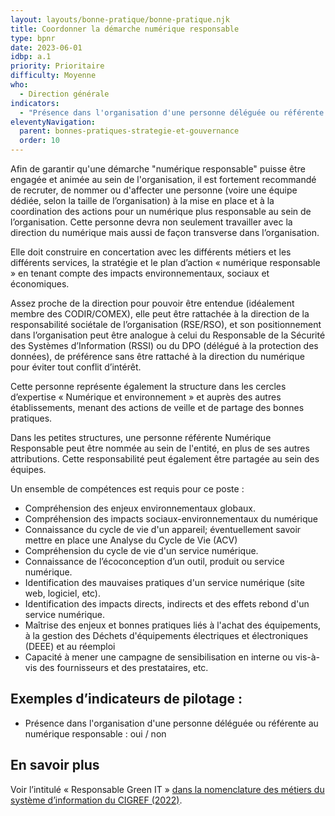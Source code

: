 ```yaml
---
layout: layouts/bonne-pratique/bonne-pratique.njk
title: Coordonner la démarche numérique responsable
type: bpnr
date: 2023-06-01
idbp: a.1
priority: Prioritaire
difficulty: Moyenne
who:
  - Direction générale
indicators:
  - "Présence dans l'organisation d'une personne déléguée ou référente au numérique responsable : oui / non"
eleventyNavigation:
  parent: bonnes-pratiques-strategie-et-gouvernance
  order: 10
---
```


Afin de garantir qu'une démarche "numérique responsable" puisse être engagée et animée au sein de l'organisation, il est fortement recommandé de recruter,  de nommer ou d'affecter une personne (voire une équipe dédiée, selon la taille de l’organisation) à la mise en place et à la coordination des actions pour un numérique plus responsable au sein de l’organisation. Cette personne devra non seulement travailler avec la direction du numérique mais aussi de façon transverse dans l’organisation.

Elle doit construire en concertation avec les différents métiers et les différents services, la stratégie et le plan d’action « numérique responsable » en tenant compte des impacts environnementaux, sociaux et économiques.

Assez proche de la direction pour pouvoir être entendue (idéalement membre des CODIR/COMEX), elle peut être rattachée à la direction de la responsabilité sociétale de l’organisation (RSE/RSO), et son positionnement dans l’organisation peut être analogue à celui du Responsable de la Sécurité des Systèmes d’Information (RSSI) ou du DPO (délégué à la protection des données), de préférence sans être rattaché à la direction du numérique pour éviter tout conflit d’intérêt.

Cette personne représente également la structure dans les cercles d’expertise « Numérique et environnement » et auprès des autres établissements, menant des actions de veille et de partage des bonnes pratiques.

Dans les petites structures, une personne référente Numérique Responsable peut être nommée au sein de l'entité, en plus de ses autres attributions. Cette responsabilité peut également être partagée au sein des équipes.

Un ensemble de compétences est requis pour ce poste : 

* Compréhension des enjeux environnementaux globaux.
* Compréhension des impacts sociaux-environnementaux du numérique
* Connaissance du cycle de vie d'un appareil; éventuellement savoir mettre en place une Analyse du Cycle de Vie (ACV)
* Compréhension du cycle de vie d'un service numérique.
* Connaissance de l’écoconception d’un outil, produit ou service numérique.
* Identification des mauvaises pratiques d'un service numérique (site web, logiciel, etc).
* Identification des impacts directs, indirects et des effets rebond d'un service numérique.
* Maîtrise des enjeux et bonnes pratiques liés à l'achat des équipements, à la gestion des Déchets d'équipements électriques et électroniques (DEEE) et au réemploi
* Capacité à mener une campagne de sensibilisation en interne ou vis-à-vis des fournisseurs et des prestataires, etc.

## Exemples d’indicateurs de pilotage :
* Présence dans l'organisation d'une personne déléguée ou référente au numérique responsable : oui / non


## En savoir plus 
 
Voir l’intitulé « Responsable Green IT » [dans la nomenclature des métiers du système d’information du CIGREF (2022)](https://www.cigref.fr/wp/wp-content/uploads/2022/09/cigref_nomenclature_rh_des_profils_metiers_du_si_version_complete_2022.4.pdf).

